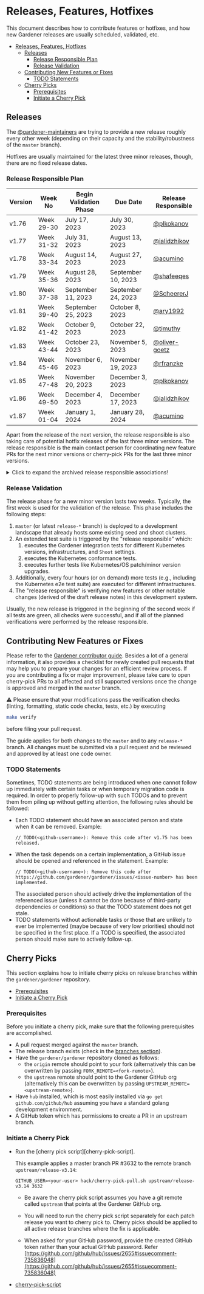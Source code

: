 # Releases, Features, Hotfixes

This document describes how to contribute features or hotfixes, and how new Gardener releases are usually scheduled, validated, etc.

- [Releases, Features, Hotfixes](#releases-features-hotfixes)
  - [Releases](#releases)
    - [Release Responsible Plan](#release-responsible-plan)
    - [Release Validation](#release-validation)
  - [Contributing New Features or Fixes](#contributing-new-features-or-fixes)
    - [TODO Statements](#todo-statements)
  - [Cherry Picks](#cherry-picks)
    - [Prerequisites](#prerequisites)
    - [Initiate a Cherry Pick](#initiate-a-cherry-pick)

## Releases

The [@gardener-maintainers](https://github.com/orgs/gardener/teams/gardener-maintainers) are trying to provide a new release roughly every other week (depending on their capacity and the stability/robustness of the `master` branch).

Hotfixes are usually maintained for the latest three minor releases, though, there are no fixed release dates.

### Release Responsible Plan

Version | Week No     | Begin Validation Phase | Due Date           | Release Responsible                              |
------- | ----------- | ---------------------- | -------------------| ------------------------------------------------ |
v1.76   | Week 29-30  | July 17, 2023          | July 30, 2023      | [@plkokanov](https://github.com/plkokanov)       |
v1.77   | Week 31-32  | July 31, 2023          | August 13, 2023    | [@ialidzhikov](https://github.com/ialidzhikov)   |
v1.78   | Week 33-34  | August 14, 2023        | August 27, 2023    | [@acumino](https://github.com/acumino)           |
v1.79   | Week 35-36  | August 28, 2023        | September 10, 2023 | [@shafeeqes](https://github.com/shafeeqes)       |
v1.80   | Week 37-38  | September 11, 2023     | September 24, 2023 | [@ScheererJ](https://github.com/ScheererJ)       |
v1.81   | Week 39-40  | September 25, 2023     | October 8, 2023    | [@ary1992](https://github.com/ary1992)           |
v1.82   | Week 41-42  | October 9, 2023        | October 22, 2023   | [@timuthy](https://github.com/timuthy)           |
v1.83   | Week 43-44  | October 23, 2023       | November 5, 2023   | [@oliver-goetz](https://github.com/oliver-goetz) |
v1.84   | Week 45-46  | November 6, 2023       | November 19, 2023  | [@rfranzke](https://github.com/rfranzke)         |
v1.85   | Week 47-48  | November 20, 2023      | December 3, 2023   | [@plkokanov](https://github.com/plkokanov)       |
v1.86   | Week 49-50  | December 4, 2023       | December 17, 2023  | [@ialidzhikov](https://github.com/ialidzhikov)   |
v1.87   | Week 01-04  | January 1, 2024        | January 28, 2024   | [@acumino](https://github.com/acumino)           |

Apart from the release of the next version, the release responsible is also taking care of potential hotfix releases of the last three minor versions.
The release responsible is the main contact person for coordinating new feature PRs for the next minor versions or cherry-pick PRs for the last three minor versions.

<details>
  <summary>Click to expand the archived release responsible associations!</summary>

  Version | Week No     | Begin Validation Phase | Due Date           | Release Responsible                                                                    |
  ------- | ----------- | ---------------------- | -------------------|----------------------------------------------------------------------------------------|
  v1.17   | Week 07-08  | February 15, 2021      | February 28, 2021  | [@rfranzke](https://github.com/rfranzke)                                               |
  v1.18   | Week 09-10  | March 1, 2021          | March 14, 2021     | [@danielfoehrKn](https://github.com/danielfoehrKn)                                     |
  v1.19   | Week 11-12  | March 15, 2021         | March 28, 2021     | [@timebertt](https://github.com/timebertt)                                             |
  v1.20   | Week 13-14  | March 29, 2021         | April 11, 2021     | [@vpnachev](https://github.com/vpnachev)                                               |
  v1.21   | Week 15-16  | April 12, 2021         | April 25, 2021     | [@timuthy](https://github.com/timuthy)                                                 |
  v1.22   | Week 17-18  | April 26, 2021         | May 9, 2021        | [@BeckerMax](https://github.com/BeckerMax)                                             |
  v1.23   | Week 19-20  | May 10, 2021           | May 23, 2021       | [@ialidzhikov](https://github.com/ialidzhikov)                                         |
  v1.24   | Week 21-22  | May 24, 2021           | June 5, 2021       | [@stoyanr](https://github.com/stoyanr)                                                 |
  v1.25   | Week 23-24  | June 7, 2021           | June 20, 2021      | [@rfranzke](https://github.com/rfranzke)                                               |
  v1.26   | Week 25-26  | June 21, 2021          | July 4, 2021       | [@danielfoehrKn](https://github.com/danielfoehrKn)                                     |
  v1.27   | Week 27-28  | July 5, 2021           | July 18, 2021      | [@timebertt](https://github.com/timebertt)                                             |
  v1.28   | Week 29-30  | July 19, 2021          | August 1, 2021     | [@ialidzhikov](https://github.com/ialidzhikov)                                         |
  v1.29   | Week 31-32  | August 2, 2021         | August 15, 2021    | [@timuthy](https://github.com/timuthy)                                                 |
  v1.30   | Week 33-34  | August 16, 2021        | August 29, 2021    | [@BeckerMax](https://github.com/BeckerMax)                                             |
  v1.31   | Week 35-36  | August 30, 2021        | September 12, 2021 | [@stoyanr](https://github.com/stoyanr)                                                 |
  v1.32   | Week 37-38  | September 13, 2021     | September 26, 2021 | [@vpnachev](https://github.com/vpnachev)                                               |
  v1.33   | Week 39-40  | September 27, 2021     | October 10, 2021   | [@voelzmo](https://github.com/voelzmo)                                                 |
  v1.34   | Week 41-42  | October 11, 2021       | October 24, 2021   | [@plkokanov](https://github.com/plkokanov)                                             |
  v1.35   | Week 43-44  | October 25, 2021       | November 7, 2021   | [@kris94](https://github.com/kris94)                                                   |
  v1.36   | Week 45-46  | November 8, 2021       | November 21, 2021  | [@timebertt](https://github.com/timebertt)                                             |
  v1.37   | Week 47-48  | November 22, 2021      | December 5, 2021   | [@danielfoehrKn](https://github.com/danielfoehrKn)                                     |
  v1.38   | Week 49-50  | December 6, 2021       | December 19, 2021  | [@rfranzke](https://github.com/rfranzke)                                               |
  v1.39   | Week 01-04  | January 3, 2022        | January 30, 2022   | [@ialidzhikov](https://github.com/ialidzhikov), [@timuthy](https://github.com/timuthy) |
  v1.40   | Week 05-06  | January 31, 2022       | February 13, 2022  | [@BeckerMax](https://github.com/BeckerMax)                                             |
  v1.41   | Week 07-08  | February 14, 2022      | February 27, 2022  | [@plkokanov](https://github.com/plkokanov)                                             |
  v1.42   | Week 09-10  | February 28, 2022      | March 13, 2022     | [@kris94](https://github.com/kris94)                                                   |
  v1.43   | Week 11-12  | March 14, 2022         | March 27, 2022     | [@rfranzke](https://github.com/rfranzke)                                               |
  v1.44   | Week 13-14  | March 28, 2022         | April 10, 2022     | [@timebertt](https://github.com/timebertt)                                             |
  v1.45   | Week 15-16  | April 11, 2022         | April 24, 2022     | [@acumino](https://github.com/acumino)                                                 |
  v1.46   | Week 17-18  | April 25, 2022         | May 8, 2022        | [@ialidzhikov](https://github.com/ialidzhikov)                                         |
  v1.47   | Week 19-20  | May 9, 2022            | May 22, 2022       | [@shafeeqes](https://github.com/shafeeqes)                                             |
  v1.48   | Week 21-22  | May 23, 2022           | June 5, 2022       | [@ary1992](https://github.com/ary1992)                                                 |
  v1.49   | Week 23-24  | June 6, 2022           | June 19, 2022      | [@plkokanov](https://github.com/plkokanov)                                             |
  v1.50   | Week 25-26  | June 20, 2022          | July 3, 2022       | [@rfranzke](https://github.com/rfranzke)                                               |
  v1.51   | Week 27-28  | July 4, 2022           | July 17, 2022      | [@timebertt](https://github.com/timebertt)                                             |
  v1.52   | Week 29-30  | July 18, 2022          | July 31, 2022      | [@acumino](https://github.com/acumino)                                                 |
  v1.53   | Week 31-32  | August 1, 2022         | August 14, 2022    | [@kris94](https://github.com/kris94)                                                   |
  v1.54   | Week 33-34  | August 15, 2022        | August 28, 2022    | [@ialidzhikov](https://github.com/ialidzhikov)                                         |
  v1.55   | Week 35-36  | August 29, 2022        | September 11, 2022 | [@oliver-goetz](https://github.com/oliver-goetz)                                       |
  v1.56   | Week 37-38  | September 12, 2022     | September 25, 2022 | [@shafeeqes](https://github.com/shafeeqes)                                             |
  v1.57   | Week 39-40  | September 26, 2022     | October 9, 2022    | [@ary1992](https://github.com/ary1992)                                                 |
  v1.58   | Week 41-42  | October 10, 2022       | October 23, 2022   | [@plkokanov](https://github.com/plkokanov)                                             |
  v1.59   | Week 43-44  | October 24, 2022       | November 6, 2022   | [@rfranzke](https://github.com/rfranzke)                                               |
  v1.60   | Week 45-46  | November 7, 2022       | November 20, 2022  | [@acumino](https://github.com/acumino)                                                 |
  v1.61   | Week 47-48  | November 21, 2022      | December 4, 2022   | [@ialidzhikov](https://github.com/ialidzhikov)                                         |
  v1.62   | Week 49-50  | December 5, 2022       | December 18, 2022  | [@oliver-goetz](https://github.com/oliver-goetz)                                       |
  v1.63   | Week 01-04  | January 2, 2023        | January 29, 2023   | [@shafeeqes](https://github.com/shafeeqes)                                             |
  v1.64   | Week 05-06  | January 30, 2023       | February 12, 2023  | [@ary1992](https://github.com/ary1992)                                                 |
  v1.65   | Week 07-08  | February 13, 2023      | February 26, 2023  | [@timuthy](https://github.com/timuthy)                                                 |
  v1.66   | Week 09-10  | February 27, 2023      | March 12, 2023     | [@plkokanov](https://github.com/plkokanov)                                             |
  v1.67   | Week 11-12  | March 13, 2023         | March 26, 2023     | [@rfranzke](https://github.com/rfranzke)                                               |
  v1.68   | Week 13-14  | March 27, 2023         | April 9, 2023      | [@acumino](https://github.com/acumino)                                                 |
  v1.69   | Week 15-16  | April 10, 2023         | April 23, 2023     | [@oliver-goetz](https://github.com/oliver-goetz)                                       |
  v1.70   | Week 17-18  | April 24, 2023         | May 7, 2023        | [@ialidzhikov](https://github.com/ialidzhikov)                                         |
  v1.71   | Week 19-20  | May 8, 2023            | May 21, 2023       | [@shafeeqes](https://github.com/shafeeqes)                                             |
  v1.72   | Week 21-22  | May 22, 2023           | June 4, 2023       | [@ary1992](https://github.com/ary1992)                                                 |
  v1.73   | Week 23-24  | June 5, 2023           | June 18, 2023      | [@timuthy](https://github.com/timuthy)                                                 |
  v1.74   | Week 25-26  | June 19, 2023          | July 2, 2023       | [@oliver-goetz](https://github.com/oliver-goetz)                                       |
  v1.75   | Week 27-28  | July 3, 2023           | July 16, 2023      | [@rfranzke](https://github.com/rfranzke)                                               |
</details>

### Release Validation

The release phase for a new minor version lasts two weeks.
Typically, the first week is used for the validation of the release.
This phase includes the following steps:

1. `master` (or latest `release-*` branch) is deployed to a development landscape that already hosts some existing seed and shoot clusters.
1. An extended test suite is triggered by the "release responsible" which:
   1. executes the Gardener integration tests for different Kubernetes versions, infrastructures, and `Shoot` settings.
   1. executes the Kubernetes conformance tests.
   1. executes further tests like Kubernetes/OS patch/minor version upgrades.
1. Additionally, every four hours (or on demand) more tests (e.g., including the Kubernetes e2e test suite) are executed for different infrastructures.
1. The "release responsible" is verifying new features or other notable changes (derived of the draft release notes) in this development system.

Usually, the new release is triggered in the beginning of the second week if all tests are green, all checks were successful, and if all of the planned verifications were performed by the release responsible.

## Contributing New Features or Fixes

Please refer to the [Gardener contributor guide](https://gardener.cloud/docs/contribute/).
Besides a lot of a general information, it also provides a checklist for newly created pull requests that may help you to prepare your changes for an efficient review process.
If you are contributing a fix or major improvement, please take care to open cherry-pick PRs to all affected and still supported versions once the change is approved and merged in the `master` branch.

:warning: Please ensure that your modifications pass the verification checks (linting, formatting, static code checks, tests, etc.) by executing

```bash
make verify
```

before filing your pull request.

The guide applies for both changes to the `master` and to any `release-*` branch.
All changes must be submitted via a pull request and be reviewed and approved by at least one code owner.

### TODO Statements

Sometimes, TODO statements are being introduced when one cannot follow up immediately with certain tasks or when temporary migration code is required.
In order to properly follow-up with such TODOs and to prevent them from piling up without getting attention, the following rules should be followed:

- Each TODO statement should have an associated person and state when it can be removed.
  Example:
  ```golang
  // TODO(<github-username>): Remove this code after v1.75 has been released.
  ```
- When the task depends on a certain implementation, a GitHub issue should be opened and referenced in the statement.
  Example:
  ```golang
  // TODO(<github-username>): Remove this code after https://github.com/gardener/gardener/issues/<issue-number> has been implemented.
  ```
  The associated person should actively drive the implementation of the referenced issue (unless it cannot be done because of third-party dependencies or conditions) so that the TODO statement does not get stale.
- TODO statements without actionable tasks or those that are unlikely to ever be implemented (maybe because of very low priorities) should not be specified in the first place. If a TODO is specified, the associated person should make sure to actively follow-up.

## Cherry Picks

This section explains how to initiate cherry picks on release branches within the `gardener/gardener` repository.

- [Prerequisites](#prerequisites)
- [Initiate a Cherry Pick](#initiate-a-cherry-pick)

### Prerequisites

Before you initiate a cherry pick, make sure that the following prerequisites are accomplished.

- A pull request merged against the `master` branch.
- The release branch exists (check in the [branches section](https://github.com/gardener/gardener/branches)).
- Have the `gardener/gardener` repository cloned as follows:
  - the `origin` remote should point to your fork (alternatively this can be overwritten by passing `FORK_REMOTE=<fork-remote>`).
  - the `upstream` remote should point to the Gardener GitHub org (alternatively this can be overwritten by passing `UPSTREAM_REMOTE=<upstream-remote>`).
- Have `hub` installed, which is most easily installed via
  `go get github.com/github/hub` assuming you have a standard golang
  development environment.
- A GitHub token which has permissions to create a PR in an upstream branch.

### Initiate a Cherry Pick

- Run the [cherry pick script][cherry-pick-script].

  This example applies a master branch PR #3632 to the remote branch
  `upstream/release-v3.14`:

  ```shell
  GITHUB_USER=<your-user> hack/cherry-pick-pull.sh upstream/release-v3.14 3632
  ```

  - Be aware the cherry pick script assumes you have a git remote called
    `upstream` that points at the Gardener GitHub org.

  - You will need to run the cherry pick script separately for each patch
    release you want to cherry pick to. Cherry picks should be applied to all
    active release branches where the fix is applicable.

  - When asked for your GitHub password, provide the created GitHub token
    rather than your actual GitHub password.
    Refer [https://github.com/github/hub/issues/2655#issuecomment-735836048](https://github.com/github/hub/issues/2655#issuecomment-735836048)

- [cherry-pick-script](https://github.com/gardener/gardener/blob/master/hack/cherry-pick-pull.sh)
